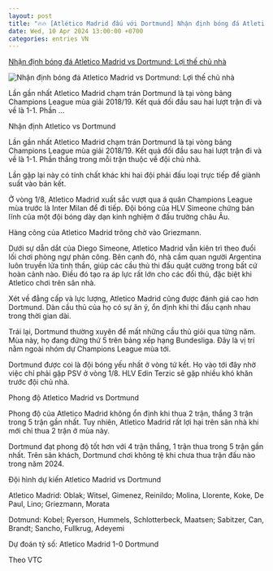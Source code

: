 ```yaml
---
layout: post
title: "🔥🔥 [Atlético Madrid đấu với Dortmund] Nhận định bóng đá Atletico Madrid vs Dortmund: Lợi thế chủ nhà"
date: Wed, 10 Apr 2024 13:00:00 +0700
categories: entries VN
---
```

[Nhận định bóng đá Atletico Madrid vs Dortmund: Lợi thế chủ nhà](https://baoangiang.com.vn/nhan-dinh-bong-da-atletico-madrid-vs-dortmund-loi-the-chu-nha-a392687.html)

![Nhận định bóng đá Atletico Madrid vs Dortmund: Lợi thế chủ nhà](https://images.baoangiang.com.vn/image/news/2024/20240410/thumbnail/750x450/nhan-dinh-bong-da-at_18_1712733579.webp)

Lần gần nhất Atletico Madrid chạm trán Dortmund là tại vòng bảng Champions League mùa giải 2018/19. Kết quả đối đầu sau hai lượt trận đi và về là 1-1. Phần ...

Nhận định Atletico vs Dortmund

Lần gần nhất Atletico Madrid chạm trán Dortmund là tại vòng bảng Champions League mùa giải 2018/19. Kết quả đối đầu sau hai lượt trận đi và về là 1-1. Phần thắng trong mỗi trận thuộc về đội chủ nhà.

Lần gặp lại này có tính chất khác khi hai đội phải đấu loại trực tiếp để giành suất vào bán kết.

Ở vòng 1/8, Atletico Madrid xuất sắc vượt qua á quân Champions League mùa trước là Inter Milan để đi tiếp. Đội bóng của HLV Simeone chứng bản lĩnh của một đội bóng dày dạn kinh nghiệm ở đấu trường châu Âu.

Hàng công của Atletico Madrid trông chờ vào Griezmann.

Dưới sự dẫn dắt của Diego Simeone, Atletico Madrid vẫn kiên trì theo đuổi lối chơi phòng ngự phản công. Bên cạnh đó, nhà cầm quan người Argentina luôn truyền lửa tinh thần, giúp các cầu thủ thi đấu quật cường trong bất cứ hoàn cảnh nào. Điều đó tạo ra áp lực rất lớn cho các đối thủ, đặc biệt khi Atletico chơi trên sân nhà.

Xét về đẳng cấp và lực lượng, Atletico Madrid cũng được đánh giá cao hơn Dortmund. Dàn cầu thủ của họ có sự ăn ý, ổn định khi thi đấu cạnh nhau trong thời gian dài.

Trái lại, Dortmund thường xuyên để mất những cầu thủ giỏi qua từng năm. Mùa này, họ đang đứng thứ 5 trên bảng xếp hạng Bundesliga. Đây là vị trí nằm ngoài nhóm dự Champions League mùa tới.

Dortmund được coi là đội bóng yếu nhất ở vòng tứ kết. Họ vào tới đây nhờ việc chỉ phải gặp PSV ở vòng 1/8. HLV Edin Terzic sẽ gặp nhiều khó khăn trước đội chủ nhà.

Phong độ Atletico Madrid vs Dortmund

Phong độ của Atletico Madrid không ổn định khi thua 2 trận, thắng 3 trận trong 5 trận gần nhất. Tuy nhiên, Atletico Madrid rất lợi hại trên sân nhà khi mới chỉ thua 2 trận ở mùa này.

Dortmund đạt phong độ tốt hơn với 4 trận thắng, 1 trận thua trong 5 trận gần nhất. Trên sân khách, Dortmund chơi không tệ khi chưa thua trận đấu nào trong năm 2024.

Đội hình dự kiến Atletico Madrid vs Dortmund

Atletico Madrid: Oblak; Witsel, Gimenez, Reinildo; Molina, Llorente, Koke, De Paul, Lino; Griezmann, Morata

Dotmund: Kobel; Ryerson, Hummels, Schlotterbeck, Maatsen; Sabitzer, Can, Brandt; Sancho, Fullkrug, Adeyemi

Dự đoán tỷ số: Atletico Madrid 1-0 Dortmund

Theo VTC

